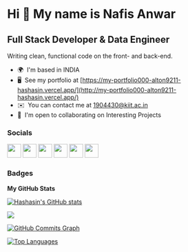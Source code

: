 Hi 👋 My name is Nafis Anwar
============================

Full Stack Developer & Data Engineer
--------------------

Writing clean, functional code on the front- and back-end.

* 🌍  I'm based in INDIA
* 🖥️  See my portfolio at [https://my-portfolio000-alton9211-hashasin.vercel.app/](http://my-portfolio000-alton9211-hashasin.vercel.app/)
* ✉️  You can contact me at [1904430@kiit.ac.in](mailto:1904430@kiit.ac.in)
* 🤝  I'm open to collaborating on Interesting Projects

### Socials

<p align="left"> <a href="https://discord.com/users/#8261" target="_blank" rel="noreferrer"><img src="https://raw.githubusercontent.com/danielcranney/readme-generator/main/public/icons/socials/discord.svg" width="32" height="32" /></a> <a href="https://www.github.com/Hashasin" target="_blank" rel="noreferrer"><img src="https://raw.githubusercontent.com/danielcranney/readme-generator/main/public/icons/socials/github.svg" width="32" height="32" /></a> <a href="http://www.instagram.com/nafis_anwar_" target="_blank" rel="noreferrer"><img src="https://raw.githubusercontent.com/danielcranney/readme-generator/main/public/icons/socials/instagram.svg" width="32" height="32" /></a> <a href="https://www.linkedin.com/in/nafis-anwar-565aa1213" target="_blank" rel="noreferrer"><img src="https://raw.githubusercontent.com/danielcranney/readme-generator/main/public/icons/socials/linkedin.svg" width="32" height="32" /></a> <a href="https://www.twitter.com/430Anwar" target="_blank" rel="noreferrer"><img src="https://raw.githubusercontent.com/danielcranney/readme-generator/main/public/icons/socials/twitter.svg" width="32" height="32" /></a> <a href="https://www.twitch.tv/ nafis0077" target="_blank" rel="noreferrer"><img src="https://raw.githubusercontent.com/danielcranney/readme-generator/main/public/icons/socials/twitch.svg" width="32" height="32" /></a></p>

### Badges

<b>My GitHub Stats</b>

<a href="http://www.github.com/Hashasin"><img src="https://github-readme-stats.vercel.app/api?username=Hashasin&show_icons=true&hide=&count_private=true&title_color=0891b2&text_color=ffffff&icon_color=0891b2&bg_color=1c1917&hide_border=true&show_icons=true" alt="Hashasin's GitHub stats" /></a>

<a href="http://www.github.com/Hashasin"><img src="https://github-readme-streak-stats.herokuapp.com/?user=Hashasin&stroke=ffffff&background=1c1917&ring=0891b2&fire=0891b2&currStreakNum=ffffff&currStreakLabel=0891b2&sideNums=ffffff&sideLabels=ffffff&dates=ffffff&hide_border=true" /></a>

<a href="http://www.github.com/Hashasin"><img src="https://activity-graph.herokuapp.com/graph?username=Hashasin&bg_color=1c1917&color=ffffff&line=0891b2&point=ffffff&area_color=1c1917&area=true&hide_border=true&custom_title=GitHub%20Commits%20Graph" alt="GitHub Commits Graph" /></a>

<a href="https://github.com/Hashasin" align="left"><img src="https://github-readme-stats.vercel.app/api/top-langs/?username=Hashasin&langs_count=10&title_color=0891b2&text_color=ffffff&icon_color=0891b2&bg_color=1c1917&hide_border=true&locale=en&custom_title=Top%20%Languages" alt="Top Languages" /></a>


